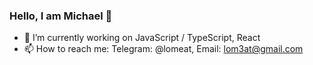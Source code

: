 ### Hello, I am Michael 👋

- 🔭 I’m currently working on JavaScript / TypeScript, React
- 📫 How to reach me: Telegram: @lomeat, Email: lom3at@gmail.com 

<!--
**lomeat/lomeat** is a ✨ _special_ ✨ repository because its `README.md` (this file) appears on your GitHub profile.

Here are some ideas to get you started:

- 🔭 I’m currently working on ...
- 🌱 I’m currently learning ...
- 👯 I’m looking to collaborate on ...
- 🤔 I’m looking for help with ...
- 💬 Ask me about ...
- 📫 How to reach me: ...
- 😄 Pronouns: ...
- ⚡ Fun fact: ...
-->
